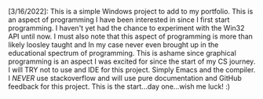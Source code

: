 [3/16/2022]: This is a simple Windows project to add to my portfolio.
This is an aspect of programming I have been interested in since I first start programming.
I haven't yet had the chance to experiment with the Win32 API until now. I must also note that
this aspect of programming is more than likely loosley taught and In my case never even brought
up in the educational spectrum of programming. This is ashame since graphical programming is an
aspect I was excited for since the start of my CS journey. I will TRY not to use and IDE for this project.
Simply Emacs and the compiler. I _NEVER_ use stackoverflow and will use pure documentation and GitHub
feedback for this project. This is the start...day one...wish me luck! :)